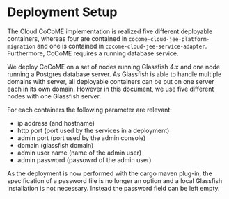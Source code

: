 # Deployment Setup

The Cloud CoCoME implementation is realized five different deployable
containers, whereas four are contained in 
`cocome-cloud-jee-platform-migration` and one is contained in 
`cocome-cloud-jee-service-adapter`. Furthermore, CoCoME requires a
running database service.

We deploy CoCoME on a set of nodes running Glassfish 4.x and one node
running a Postgres database server. As Glassfish is able to handle
multiple domains with server, all deployable containers can be put on
one server each in its own domain. However in this document, we use
five different nodes with one Glassfish server.

For each containers the following parameter are relevant:
- ip address (and hostname)
- http port (port used by the services in a deployment)
- admin port (port used by the admin console)
- domain (glassfish domain)
- admin user name (name of the admin user)
- admin password (passowrd of the admin user)

As the deployment is now performed with the cargo maven plug-in, the
specification of a password file is no longer an option and a local
Glassfish installation is not necessary. Instead the password field can
be left empty.



